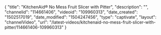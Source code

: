 {
    "title": "KitchenAid&reg; No Mess Fruit Slicer with Pitter",
    "description": "",
    "channelid": "114661406",
    "videoid": "109960313",
    "date_created": "1502517019",
    "date_modified": "1504247456",
    "type": "captivate",
    "layout": "channelVideo",
    "url": "\/latest-videos\/kitchenaid-no-mess-fruit-slicer-with-pitter\/114661406-109960313"
}